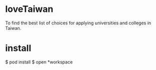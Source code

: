 loveTaiwan
==========

To find the best list of choices for applying universities and colleges in Taiwan.

install
==========
$ pod install
$ open *workspace

